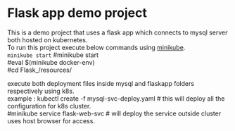# Flask app demo project #
This is a demo project that uses a flask app which connects to mysql server both hosted on kubernetes.<br />
To run this project execute below commands using [minikube](https://minikube.sigs.k8s.io/docs/start/).<br />
`minikube start`
#minikube start <br />
#eval $(minikube docker-env) <br />
#cd Flask_/resources/ <br />

execute both deployment files inside mysql and flaskapp folders respectively using k8s. <br />
example : kubectl create -f mysql-svc-deploy.yaml # this will deploy all the configuration for k8s cluster. <br />
#minikube service flask-web-svc     # will deploy the service outside cluster uses host browser for access. <br/>

